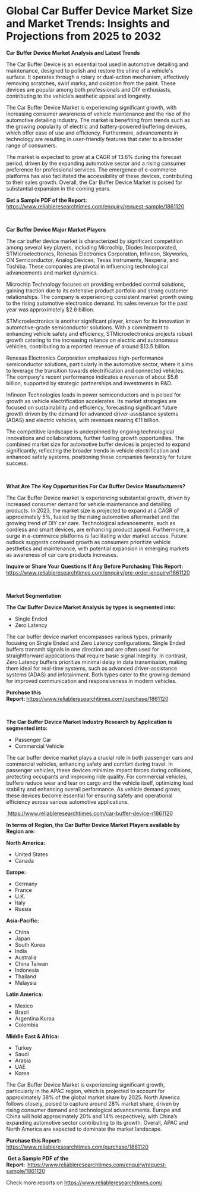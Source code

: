 <p><h1>Global Car Buffer Device Market Size and Market Trends: Insights and Projections from 2025 to 2032</h1></p><p><strong>Car Buffer Device Market Analysis and Latest Trends</strong></p>
<p><p>The Car Buffer Device is an essential tool used in automotive detailing and maintenance, designed to polish and restore the shine of a vehicle's surface. It operates through a rotary or dual-action mechanism, effectively removing scratches, swirl marks, and oxidation from the paint. These devices are popular among both professionals and DIY enthusiasts, contributing to the vehicle’s aesthetic appeal and longevity.</p><p>The Car Buffer Device Market is experiencing significant growth, with increasing consumer awareness of vehicle maintenance and the rise of the automotive detailing industry. The market is benefiting from trends such as the growing popularity of electric and battery-powered buffering devices, which offer ease of use and efficiency. Furthermore, advancements in technology are resulting in user-friendly features that cater to a broader range of consumers.</p><p>The market is expected to grow at a CAGR of 13.6% during the forecast period, driven by the expanding automotive sector and a rising consumer preference for professional services. The emergence of e-commerce platforms has also facilitated the accessibility of these devices, contributing to their sales growth. Overall, the Car Buffer Device Market is poised for substantial expansion in the coming years.</p></p>
<p><strong>Get a Sample PDF of the Report:&nbsp;</strong> <a href="https://www.reliableresearchtimes.com/enquiry/request-sample/1861120?utm_campaign=2740&utm_medium=2&utm_source=Github&utm_content=ia&utm_term=31032025&utm_id=car-buffer-device">https://www.reliableresearchtimes.com/enquiry/request-sample/1861120</a></p>
<p>&nbsp;</p>
<p><strong>Car Buffer Device Major Market Players</strong></p>
<p><p>The car buffer device market is characterized by significant competition among several key players, including Microchip, Diodes Incorporated, STMicroelectronics, Renesas Electronics Corporation, Infineon, Skyworks, ON Semiconductor, Analog Devices, Texas Instruments, Nexperia, and Toshiba. These companies are pivotal in influencing technological advancements and market dynamics.</p><p>Microchip Technology focuses on providing embedded control solutions, gaining traction due to its extensive product portfolio and strong customer relationships. The company is experiencing consistent market growth owing to the rising automotive electronics demand. Its sales revenue for the past year was approximately $2.6 billion.</p><p>STMicroelectronics is another significant player, known for its innovation in automotive-grade semiconductor solutions. With a commitment to enhancing vehicle safety and efficiency, STMicroelectronics projects robust growth catering to the increasing reliance on electric and autonomous vehicles, contributing to a reported revenue of around $13.5 billion.</p><p>Renesas Electronics Corporation emphasizes high-performance semiconductor solutions, particularly in the automotive sector, where it aims to leverage the transition towards electrification and connected vehicles. The company's recent performance indicates a revenue of about $5.6 billion, supported by strategic partnerships and investments in R&D.</p><p>Infineon Technologies leads in power semiconductors and is poised for growth as vehicle electrification accelerates. Its market strategies are focused on sustainability and efficiency, forecasting significant future growth driven by the demand for advanced driver-assistance systems (ADAS) and electric vehicles, with revenues nearing €11 billion.</p><p>The competitive landscape is underpinned by ongoing technological innovations and collaborations, further fueling growth opportunities. The combined market size for automotive buffer devices is projected to expand significantly, reflecting the broader trends in vehicle electrification and enhanced safety systems, positioning these companies favorably for future success.</p></p>
<p>&nbsp;</p>
<p><strong>What Are The Key Opportunities For Car Buffer Device Manufacturers?</strong></p>
<p><p>The Car Buffer Device market is experiencing substantial growth, driven by increased consumer demand for vehicle maintenance and detailing products. In 2023, the market size is projected to expand at a CAGR of approximately 5%, fueled by the rising automotive aftermarket and the growing trend of DIY car care. Technological advancements, such as cordless and smart devices, are enhancing product appeal. Furthermore, a surge in e-commerce platforms is facilitating wider market access. Future outlook suggests continued growth as consumers prioritize vehicle aesthetics and maintenance, with potential expansion in emerging markets as awareness of car care products increases.</p></p>
<p><strong>Inquire or Share Your Questions If Any Before Purchasing This Report:</strong> <a href="https://www.reliableresearchtimes.com/enquiry/pre-order-enquiry/1861120?utm_campaign=2740&utm_medium=2&utm_source=Github&utm_content=ia&utm_term=31032025&utm_id=car-buffer-device">https://www.reliableresearchtimes.com/enquiry/pre-order-enquiry/1861120</a></p>
<p>&nbsp;</p>
<p><strong>Market Segmentation</strong></p>
<p><strong>The Car Buffer Device Market Analysis by types is segmented into:</strong></p>
<p><ul><li>Single Ended</li><li>Zero Latency</li></ul></p>
<p><p>The car buffer device market encompasses various types, primarily focusing on Single Ended and Zero Latency configurations. Single Ended buffers transmit signals in one direction and are often used for straightforward applications that require basic signal integrity. In contrast, Zero Latency buffers prioritize minimal delay in data transmission, making them ideal for real-time systems, such as advanced driver-assistance systems (ADAS) and infotainment. Both types cater to the growing demand for improved communication and responsiveness in modern vehicles.</p></p>
<p><strong>Purchase this Report:&nbsp;</strong><a href="https://www.reliableresearchtimes.com/purchase/1861120?utm_campaign=2740&utm_medium=2&utm_source=Github&utm_content=ia&utm_term=31032025&utm_id=car-buffer-device">https://www.reliableresearchtimes.com/purchase/1861120</a></p>
<p>&nbsp;</p>
<p><strong>The Car Buffer Device Market Industry Research by Application is segmented into:</strong></p>
<p><ul><li>Passenger Car</li><li>Commercial Vehicle</li></ul></p>
<p><p>The car buffer device market plays a crucial role in both passenger cars and commercial vehicles, enhancing safety and comfort during travel. In passenger vehicles, these devices minimize impact forces during collisions, protecting occupants and improving ride quality. For commercial vehicles, buffers reduce wear and tear on cargo and the vehicle itself, optimizing load stability and enhancing overall performance. As vehicle demand grows, these devices become essential for ensuring safety and operational efficiency across various automotive applications.</p></p>
<p><a href="https://www.reliableresearchtimes.com/car-buffer-device-r1861120?utm_campaign=2740&utm_medium=2&utm_source=Github&utm_content=ia&utm_term=31032025&utm_id=car-buffer-device">&nbsp;https://www.reliableresearchtimes.com/car-buffer-device-r1861120</a></p>
<p><strong>In terms of Region, the Car Buffer Device Market Players available by Region are:</strong></p>
<p>
    <p> <strong> North America: </strong>
        <ul>
            <li>United States</li>
            <li>Canada</li>
        </ul>
        </p> 
    <p> <strong> Europe: </strong>
        <ul>
            <li>Germany</li>
            <li>France</li>
            <li>U.K.</li>
            <li>Italy</li>
            <li>Russia</li>
        </ul>
        </p> 
    <p> <strong> Asia-Pacific: </strong>
        <ul>
            <li>China</li>
            <li>Japan</li>
            <li>South Korea</li>
            <li>India</li>
            <li>Australia</li>
            <li>China Taiwan</li>
            <li>Indonesia</li>
            <li>Thailand</li>
            <li>Malaysia</li>
        </ul>
        </p> 
    <p> <strong> Latin America: </strong>
        <ul>
            <li>Mexico</li>
            <li>Brazil</li>
            <li>Argentina Korea</li>
            <li>Colombia</li>
        </ul>
        </p> 
    <p> <strong> Middle East & Africa: </strong>
        <ul>
            <li>Turkey</li>
            <li>Saudi</li>
            <li>Arabia</li>
            <li>UAE</li>
            <li>Korea</li>
        </ul>
    </p>
    </p>
<p><p>The Car Buffer Device Market is experiencing significant growth, particularly in the APAC region, which is projected to account for approximately 38% of the global market share by 2025. North America follows closely, poised to capture around 28% market share, driven by rising consumer demand and technological advancements. Europe and China will hold approximately 20% and 14% respectively, with China’s expanding automotive sector contributing to its growth. Overall, APAC and North America are expected to dominate the market landscape.</p></p>
<p><strong>Purchase this Report: </strong><a href="https://www.reliableresearchtimes.com/purchase/1861120?utm_campaign=2740&utm_medium=2&utm_source=Github&utm_content=ia&utm_term=31032025&utm_id=car-buffer-device">https://www.reliableresearchtimes.com/purchase/1861120</a></p>
<p>&nbsp;<strong>Get a Sample PDF of the Report:&nbsp;&nbsp;</strong><a href="https://www.reliableresearchtimes.com/enquiry/request-sample/1861120?utm_campaign=2740&utm_medium=2&utm_source=Github&utm_content=ia&utm_term=31032025&utm_id=car-buffer-device">https://www.reliableresearchtimes.com/enquiry/request-sample/1861120</a></p>
<p><strong></strong></p>
<p>Check more reports on <a href="https://www.reliableresearchtimes.com/?utm_campaign=2740&utm_medium=2&utm_source=Github&utm_content=ia&utm_term=31032025&utm_id=car-buffer-device">https://www.reliableresearchtimes.com/</a></p>